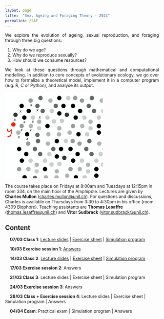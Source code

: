 ```yaml
---
layout: page
title:  "Sex, Ageing and Foraging Theory - 2023"
permalink: /SAF
---
```


<div class="jumbotron jumbotron-fluid mb-3 pl-0 pt-0 pb-0 bg-white position-relative">
    <div class="h-100 tofront">
        <div class="row justify-content-between">
            <div class="col-md-6 pr-0 pr-md-4 pt-4 pb-4 align-self-center">
                <div class="page-content" style="text-align:justify">
                <p>We explore the evolution of ageing, sexual reproduction, and foraging through three big questions:</p>
                <ol>
                <li>Why do we age?</li>
                <li>Why do we reproduce sexually?</li>
                <li>How should we consume resources?</li>
                </ol>
                <p>We look at these questions through mathematical and computational modelling. In addition to core concepts of evolutionary ecology, we go over how to formalize a theoretical model, implement it in a computer program (e.g. R, C or Python), and analyse its output.</p>
                </div>
            </div>
            <div class="col-md-6 pr-0 align-self-center">
                <img class="rounded" src="/assets/images/SAF_cover.png" alt="Topic group">
            </div>
        </div>
    </div>
</div>

The course takes place on Fridays at 8:00am and Tuesdays at 12:15pm in room 334, on the main floor of the Amphipôle.
Lectures are given by <b>Charles Mullon</b> (<a href="mailto:charles.mullon@unil.ch">charles.mullon@unil.ch</a>). For questions and discussions, Charles is available on Thursdays from 3:30 to 4:30pm in his office (room 4309 Biophore).
Teaching assistants are <b>Thomas Lesaffre</b> (<a href="mailto:thomas.lesaffre@unil.ch">thomas.lesaffre@unil.ch</a>) and <b>Vítor Sudbrack</b> (<a href="mailto:vitor.sudbrack@unil.ch">vitor.sudbrack@unil.ch</a>).


## Content

&nbsp;&nbsp;&nbsp;&nbsp;**07/03 Class 1**: [Lecture slides](/docs/slides1-2023.pdf)  \|  [Exercise sheet](/docs/sheet1-2023.pdf) \|  [Simulation program](/docs/code1-2023.R)

&nbsp;&nbsp;&nbsp;&nbsp;**10/03 Exercise session 1**: [Answers](/docs/answers1-2023.pdf) 

&nbsp;&nbsp;&nbsp;&nbsp;**14/03 Class 2**:  [Lecture slides](/docs/slides2-2023.pdf)  \|  [Exercise sheet](/docs/sheet2-2023.pdf) \|  [Simulation program](/docs/code2-2023.R) 

&nbsp;&nbsp;&nbsp;&nbsp;**17/03 Exercise session 2**:   Answers

&nbsp;&nbsp;&nbsp;&nbsp;**21/03 Class 3**: Lecture slides  \|  Exercise sheet  \|  Simulation program 

&nbsp;&nbsp;&nbsp;&nbsp;**24/03 Exercise session 3**:   Answers

&nbsp;&nbsp;&nbsp;&nbsp;**28/03 Class + Exercise session 4**: Lecture slides  \|  Exercise sheet  \|  Simulation program \| Answers

&nbsp;&nbsp;&nbsp;&nbsp;**04/04 Exam**: Practical exam \|  Simulation program \|  Answers




